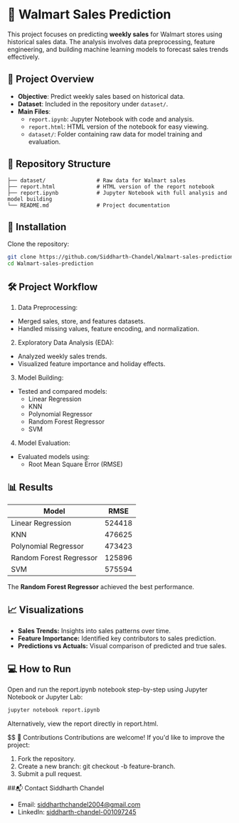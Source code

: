 # 🛒 Walmart Sales Prediction

This project focuses on predicting **weekly sales** for Walmart stores using historical sales data. The analysis involves data preprocessing, feature engineering, and building machine learning models to forecast sales trends effectively.

## 🚀 Project Overview

- **Objective**: Predict weekly sales based on historical data.
- **Dataset**: Included in the repository under `dataset/`.
- **Main Files**:
  - `report.ipynb`: Jupyter Notebook with code and analysis.
  - `report.html`: HTML version of the notebook for easy viewing.
  - `dataset/`: Folder containing raw data for model training and evaluation.

## 📁 Repository Structure

```plaintext
├── dataset/                # Raw data for Walmart sales
├── report.html             # HTML version of the report notebook
├── report.ipynb            # Jupyter Notebook with full analysis and model building
└── README.md               # Project documentation
```

## 🔧 Installation
Clone the repository:
```bash
git clone https://github.com/Siddharth-Chandel/Walmart-sales-prediction.git
cd Walmart-sales-prediction
```

## 🛠️ Project Workflow
1. Data Preprocessing:
- Merged sales, store, and features datasets.
- Handled missing values, feature encoding, and normalization.

2. Exploratory Data Analysis (EDA):
- Analyzed weekly sales trends.
- Visualized feature importance and holiday effects.

3. Model Building:
- Tested and compared models:
  - Linear Regression
  - KNN
  - Polynomial Regressor
  - Random Forest Regressor
  - SVM

4. Model Evaluation:
- Evaluated models using:
  - Root Mean Square Error (RMSE)

## 📊 Results
| Model                   |	 RMSE         |
| ----------------------  | ------------- |
| Linear Regression	      | 524418        |
| KNN                     | 476625        |
| Polynomial Regressor    | 473423        |
| Random Forest Regressor | 125896        |
| SVM                     | 575594        |

The **Random Forest Regressor** achieved the best performance.

## 📈 Visualizations
- **Sales Trends:** Insights into sales patterns over time.
- **Feature Importance:** Identified key contributors to sales prediction.
- **Predictions vs Actuals:** Visual comparison of predicted and true sales.

## 💻 How to Run
Open and run the report.ipynb notebook step-by-step using Jupyter Notebook or Jupyter Lab:

```bash
jupyter notebook report.ipynb
```

Alternatively, view the report directly in report.html.

$$ 🤝 Contributions
Contributions are welcome! If you'd like to improve the project:

1. Fork the repository.
2. Create a new branch: git checkout -b feature-branch.
3. Submit a pull request.

##📬 Contact
Siddharth Chandel

- Email: siddharthchandel2004@gmail.com
- LinkedIn: [siddharth-chandel-001097245](https://www.linkedin.com/in/siddharth-chandel-001097245/)
